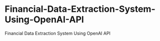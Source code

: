 # Financial-Data-Extraction-System-Using-OpenAI-API
Financial Data Extraction System Using OpenAI API 
